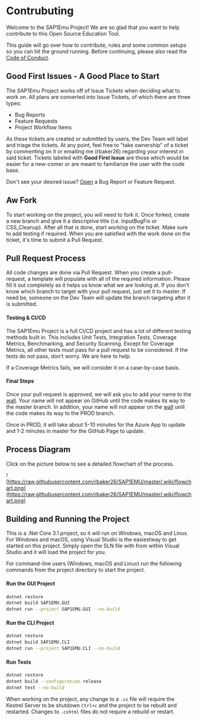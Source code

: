 # Contrubuting 
Welcome to the SAP1Emu Project! We are so glad that you want to help contribute to this Open Source Education Tool.

This guide will go over how to contribute, rules and some common setups so you can hit the ground running.
Before continuing, please also read the [Code of Conduct](CODE_OF_CONDUCT.md).

## Good First Issues - A Good Place to Start

The SAP1Emu Project works off of Issue Tickets when deciding what to work on.  All plans are converted into Issue Tickets, of which there are three types:
* Bug Reports
* Feature Requests 
* Project Workflow Items

As these tickets are created or submitted by users, the Dev Team will label and triage the tickets. At any point, feel free to "take ownership" of a ticket by commenting on it or emailing me (rbaker26) regarding your interest in said ticket. Tickets labeled with **Good First Issue** are those which would be easier for a new-comer or are meant to familiarize the user with the code base. 

Don't see your desired issue? [Open](https://github.com/rbaker26/SAP1EMU/issues/new/choose) a Bug Report or Feature Request.


## Aw Fork
To start working on the project, you will need to fork it.  Once forked, create a new branch and give it a descriptive title (i.e. InputBugFix or CSS_Cleanup). After all that is done, start working on the ticket.  Make sure to add testing if required. When you are satisfied with the work done on the ticket, it's time to submit a Pull Request.


## Pull Request Process
All code changes are done via Pull Request.  When you create a pull-request, a template will populate with all of the required information. Please fill it out completely as it helps us know what we are looking at.  If you don't know which branch to target with your pull request, just set it to master. If need be, someone on the Dev Team will update the branch targeting after it is submitted.  

#### Testing & CI/CD
The SAP1Emu Project is a full CI/CD project and has a lot of different testing methods built in. This includes Unit Tests, Integration Tests, Coverage Metrics, Benchmarking, and Security Scanning. Except for Coverage Metrics, all other tests must pass for a pull request to be considered.  If the tests do not pass, don't worry. We are here to help. 

If a Coverage Metrics fails, we will consider it on a case-by-case basis.  


#### Final Steps 
Once your pull request is approved, we will ask you to add your name to the [wall](https://sap1emu.net/Home/Contributors).
Your name will not appear on GitHub until the code makes its way to the master branch. In addition, your name will not appear on the [wall](https://sap1emu.net/Home/Contributors) unill the code makes its way to the PROD branch. 

Once in PROD, it will take about 5-10 minutes for the Azure App to update and 1-2 minutes in master for the GitHub Page to update.


## Process Diagram
Click on the picture below to see a detailed flowchart of the process.


![https://raw.githubusercontent.com/rbaker26/SAP1EMU/master/.wiki/flowchart.png](https://raw.githubusercontent.com/rbaker26/SAP1EMU/master/.wiki/flowchart.png)



## Building and Running the Project
This is a .Net Core 3.1 project, so it will run on Windows, macOS and Linux. For Windows and macOS, using Visual Studio is the easiestway to get started on this project. Simply open the SLN file with from within Visual Studio and it will load the project for you.

For command-line users (Windows, macOS and Linux) run the following commands from the project directory to start the project.

#### Run the GUI Project
```bash
dotnet restore
dotnet build SAP1EMU.GUI 
dotnet run --project SAP1EMU.GUI --no-build
```

#### Run the CLI Project
```bash
dotnet restore
dotnet build SAP1EMU.CLI
dotnet run --project SAP1EMU.CLI --no-build
```

#### Run Tests
```bash
dotnet restore
dotent build --configuration release
dotnet test --no-build
```

When working on the project, any change to a `.cs` file will require the Kestrel Server to be shutdown `Ctrl+c` and the project to be rebuilt and restarted. Changes to `.cshtml` files do not require a rebuild or restart.
